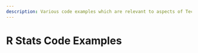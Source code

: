 ```yaml
---
description: Various code examples which are relevant to aspects of Technical SEO.
---
```


# R Stats Code Examples

